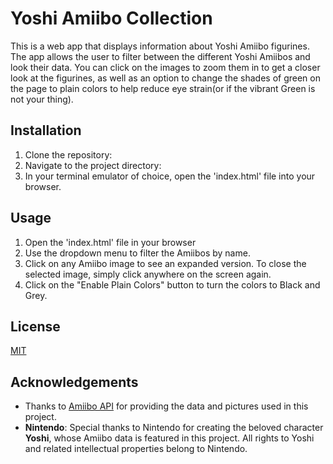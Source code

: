 # Yoshi Amiibo Collection

This is a web app that displays information about Yoshi Amiibo figurines. The app allows the user to filter between the different Yoshi Amiibos and look their data. You can click on the images to zoom them in to get a closer look at the figurines, as well as an option to change the shades of green on the page to plain colors to help reduce eye strain(or if the vibrant Green is not your thing). 

## Installation

1. Clone the repository:
2. Navigate to the project directory:
3. In your terminal emulator of choice, open the 'index.html' file into your browser.

## Usage

1. Open the 'index.html' file in your browser
2. Use the dropdown menu to filter the Amiibos by name.
3. Click on any Amiibo image to see an expanded version. To close the selected image, simply click anywhere on the screen again.
4. Click on the "Enable Plain Colors" button to turn the colors to Black and Grey.

## License

[MIT](https://choosealicense.com/licenses/mit/)

## Acknowledgements
- Thanks to [Amiibo API](https://www.amiiboapi.com/) for providing the data and pictures used in this project.
- **Nintendo**: Special thanks to Nintendo for creating the beloved character **Yoshi**, whose Amiibo data is featured in this project. All rights to Yoshi and related intellectual properties belong to Nintendo.